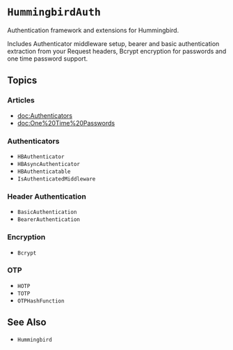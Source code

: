 # ``HummingbirdAuth``

Authentication framework and extensions for Hummingbird.

Includes Authenticator middleware setup, bearer and basic authentication extraction from your Request headers, Bcrypt encryption for passwords and one time password support.

## Topics

### Articles

- <doc:Authenticators>
- <doc:One%20Time%20Passwords>

### Authenticators

- ``HBAuthenticator``
- ``HBAsyncAuthenticator``
- ``HBAuthenticatable``
- ``IsAuthenticatedMiddleware``

### Header Authentication

- ``BasicAuthentication``
- ``BearerAuthentication``

### Encryption

- ``Bcrypt``

### OTP

- ``HOTP``
- ``TOTP``
- ``OTPHashFunction``

## See Also

- ``Hummingbird``
